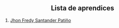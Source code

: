 <h2 align=center>Lista de aprendices</h2>

1. [Jhon Fredy Santander Patiño](/jhonSantander/README.md)